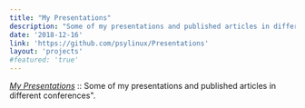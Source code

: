 ```yaml
---
title: "My Presentations"
description: "Some of my presentations and published articles in different conferences."
date: '2018-12-16'
link: 'https://github.com/psylinux/Presentations'
layout: 'projects'
#featured: 'true'
---
```


[_My Presentations_](https://github.com/psylinux/Presentations) :: Some of my presentations and published articles in different conferences".
